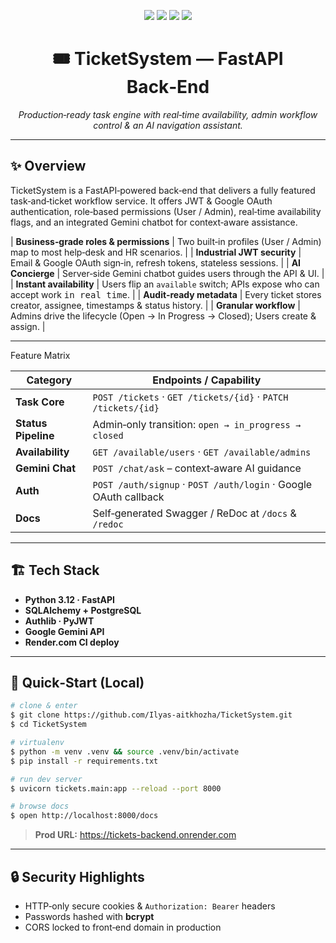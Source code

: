 <!-- Project Title and Badges -->
<p align="center">
  <img src="https://img.shields.io/badge/Built%20with-FastAPI-009688?style=for-the-badge&logo=fastapi&logoColor=white"/>
  <img src="https://img.shields.io/badge/Auth-JWT%20%26%20Google%20OAuth-F44336?style=for-the-badge&logo=jsonwebtokens&logoColor=white"/>
  <img src="https://img.shields.io/badge/AI-Gemini-673AB7?style=for-the-badge"/>
  <img src="https://img.shields.io/badge/Deploy-Render.com-4CAF50?style=for-the-badge"/>
</p>

<h1 align="center">🎟️ TicketSystem — FastAPI Back‑End</h1>
<p align="center"><em>Production‑ready task engine with real‑time availability, admin workflow control &amp; an AI navigation assistant.</em></p>

---

## ✨ Overview

TicketSystem is a FastAPI‑powered back‑end that delivers a fully featured task‑and‑ticket workflow service.  It offers JWT & Google OAuth authentication, role‑based permissions (User / Admin), real‑time availability flags, and an integrated Gemini chatbot for context‑aware assistance.


| **Business‑grade roles & permissions** | Two built‑in profiles (User / Admin) map to most help‑desk and HR scenarios. |
| **Industrial JWT security** | Email & Google OAuth sign‑in, refresh tokens, stateless sessions. |
| **AI Concierge** | Server‑side Gemini chatbot guides users through the API & UI. |
| **Instant availability** | Users flip an `available` switch; APIs expose who can accept work <kbd>in real time</kbd>. |
| **Audit‑ready metadata** | Every ticket stores creator, assignee, timestamps & status history. |
| **Granular workflow** | Admins drive the lifecycle (Open → In Progress → Closed); Users create & assign. |

---

 Feature Matrix

| Category | Endpoints / Capability |
| -------- | ---------------------- |
| **Task Core** | `POST /tickets` · `GET /tickets/{id}` · `PATCH /tickets/{id}` |
| **Status Pipeline** | Admin‑only transition: `open → in_progress → closed` |
| **Availability** | `GET /available/users` · `GET /available/admins` |
| **Gemini Chat** | `POST /chat/ask` – context‑aware AI guidance |
| **Auth** | `POST /auth/signup` · `POST /auth/login` · Google OAuth callback |
| **Docs** | Self‑generated Swagger / ReDoc at `/docs` & `/redoc` |

---

## 🏗️ Tech Stack

- **Python 3.12 · FastAPI**
- **SQLAlchemy + PostgreSQL**
- **Authlib · PyJWT**
- **Google Gemini API**
- **Render.com CI deploy**

---

## 🧩  Quick‑Start (Local)

```bash
# clone & enter
$ git clone https://github.com/Ilyas-aitkhozha/TicketSystem.git
$ cd TicketSystem

# virtualenv
$ python -m venv .venv && source .venv/bin/activate
$ pip install -r requirements.txt

# run dev server
$ uvicorn tickets.main:app --reload --port 8000

# browse docs
$ open http://localhost:8000/docs
```

> **Prod URL:** <https://tickets-backend.onrender.com>

---

## 🔒  Security Highlights

- HTTP‑only secure cookies & `Authorization: Bearer` headers
- Passwords hashed with **bcrypt**
- CORS locked to front‑end domain in production



